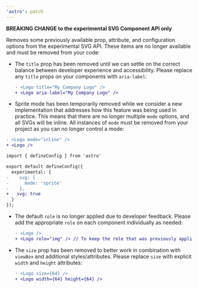 ```yaml
---
'astro': patch
---
```


**BREAKING CHANGE to the experimental SVG Component API only**

Removes some previously available prop, attribute, and configuration options from the experimental SVG API. These items are no longer available and must be removed from your code:

- The `title` prop has been removed until we can settle on the correct balance between developer experience and accessibility. Please replace any `title` props on your components with `aria-label`:
  ```diff
  - <Logo title="My Company Logo" />
  + <Logo aria-label="My Company Logo" />
  ```
- Sprite mode has been temporarily removed while we consider a new implementation that addresses how this feature was being used in practice. This means that there are no longer multiple `mode` options, and all SVGs will be inline. All instances of `mode` must be removed from your project as you can no longer control a mode:
```diff
- <Logo mode="inline" />
+ <Logo />
```

```diff
import { defineConfig } from 'astro'

export default defineConfig({
  experimental: {
-    svg: {
-      mode: 'sprite'
-    },
+   svg: true
  }
});
```
- The default `role` is no longer applied due to developer feedback. Please add the appropriate `role` on each component individually as needed:
  ```diff
  - <Logo />
  + <Logo role="img" /> // To keep the role that was previously applied by default
  ```
- The `size` prop has been removed to better work in combination with `viewBox` and additional styles/attributes. Please replace `size` with explicit `width` and `height` attributes:
  ```diff
  - <Logo size={64} />
  + <Logo width={64} height={64} />
  ```
